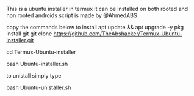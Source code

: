 This is a ubuntu installer in termux
it can be installed on both rooted and non rooted androids
script is made by @AhmedABS

copy the commands below to install
apt update && apt upgrade -y
pkg install git
git clone https://github.com/TheAbshacker/Termux-Ubuntu-installer.git

cd Termux-Ubuntu-installer

bash Ubuntu-installer.sh

to unistall simply type




bash Ubuntu-unistaller.sh
